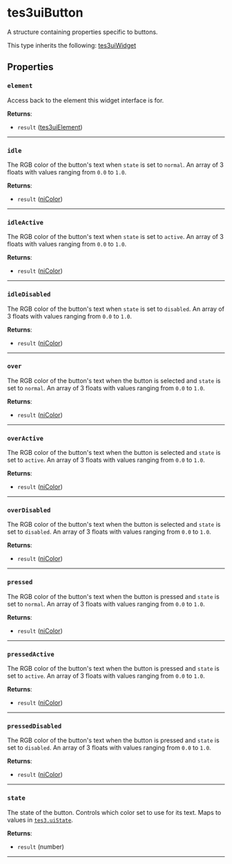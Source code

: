 # tes3uiButton
<div class="search_terms" style="display: none">tes3uibutton, button</div>

<!---
	This file is autogenerated. Do not edit this file manually. Your changes will be ignored.
	More information: https://github.com/MWSE/MWSE/tree/master/docs
-->

A structure containing properties specific to buttons.

This type inherits the following: [tes3uiWidget](../../types/tes3uiWidget)
## Properties

### `element`
<div class="search_terms" style="display: none">element</div>

Access back to the element this widget interface is for.

**Returns**:

* `result` ([tes3uiElement](../../types/tes3uiElement))

***

### `idle`
<div class="search_terms" style="display: none">idle</div>

The RGB color of the button's text when `state` is set to `normal`.	An array of 3 floats with values ranging from `0.0` to `1.0`.

**Returns**:

* `result` ([niColor](../../types/niColor))

***

### `idleActive`
<div class="search_terms" style="display: none">idleactive</div>

The RGB color of the button's text when `state` is set to `active`. An array of 3 floats with values ranging from `0.0` to `1.0`.

**Returns**:

* `result` ([niColor](../../types/niColor))

***

### `idleDisabled`
<div class="search_terms" style="display: none">idledisabled</div>

The RGB color of the button's text when `state` is set to `disabled`. An array of 3 floats with values ranging from `0.0` to `1.0`.

**Returns**:

* `result` ([niColor](../../types/niColor))

***

### `over`
<div class="search_terms" style="display: none">over</div>

The RGB color of the button's text when the button is selected and `state` is set to `normal`. An array of 3 floats with values ranging from `0.0` to `1.0`.

**Returns**:

* `result` ([niColor](../../types/niColor))

***

### `overActive`
<div class="search_terms" style="display: none">overactive</div>

The RGB color of the button's text when the button is selected and `state` is set to `active`. An array of 3 floats with values ranging from `0.0` to `1.0`.

**Returns**:

* `result` ([niColor](../../types/niColor))

***

### `overDisabled`
<div class="search_terms" style="display: none">overdisabled</div>

The RGB color of the button's text when the button is selected and `state` is set to `disabled`. An array of 3 floats with values ranging from `0.0` to `1.0`.

**Returns**:

* `result` ([niColor](../../types/niColor))

***

### `pressed`
<div class="search_terms" style="display: none">pressed</div>

The RGB color of the button's text when the button is pressed and `state` is set to `normal`. An array of 3 floats with values ranging from `0.0` to `1.0`.

**Returns**:

* `result` ([niColor](../../types/niColor))

***

### `pressedActive`
<div class="search_terms" style="display: none">pressedactive</div>

The RGB color of the button's text when the button is pressed and `state` is set to `active`. An array of 3 floats with values ranging from `0.0` to `1.0`.

**Returns**:

* `result` ([niColor](../../types/niColor))

***

### `pressedDisabled`
<div class="search_terms" style="display: none">presseddisabled</div>

The RGB color of the button's text when the button is pressed and `state` is set to `disabled`. An array of 3 floats with values ranging from `0.0` to `1.0`.

**Returns**:

* `result` ([niColor](../../types/niColor))

***

### `state`
<div class="search_terms" style="display: none">state</div>

The state of the button. Controls which color set to use for its text. Maps to values in [`tes3.uiState`](https://mwse.github.io/MWSE/references/ui-states/).

**Returns**:

* `result` (number)

***

